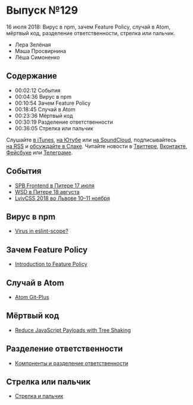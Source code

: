 # Выпуск №129

16 июля 2018: Вирус в npm, зачем Feature Policy, случай в Atom, мёртвый код, разделение ответственности, стрелка или пальчик.

- Лера Зелёная
- Маша Просвирнина
- Лёша Симоненко

## Содержание

- 00:02:12 События
- 00:04:36 Вирус в npm
- 00:10:54 Зачем Feature Policy
- 00:18:45 Случай в Atom
- 00:23:36 Мёртвый код
- 00:30:19 Разделение ответственности
- 00:36:05 Стрелка или пальчик

Слушайте [в iTunes](https://itunes.apple.com/podcast/id1080500016), [на Ютубе](https://www.youtube.com/playlist?list=PLMBnwIwFEFHcwuevhsNXkFTcadeX5R1Go) или [на SoundCloud](https://soundcloud.com/web-standards), подписывайтесь [на RSS](https://web-standards.ru/podcast/feed/) и [обсуждайте в Слаке](http://slack.web-standards.ru/). Читайте новости в [Твиттере](https://twitter.com/webstandards_ru), [Вконтакте](https://vk.com/webstandards_ru), [Фейсбуке](https://www.facebook.com/webstandardsru) или [Телеграме](https://t.me/webstandards_ru).

## События

- [SPB Frontend в Питере 17 июля](https://spb-frontend-events.timepad.ru/event/760041/)
- [WSD в Питере 18 августа](https://wsd.events/2018/08/18/)
- [LvivCSS 2018 во Львове 10–11 ноября](https://www.facebook.com/events/793560460837495/)

## Вирус в npm

- [Virus in eslint-scope?](https://github.com/eslint/eslint-scope/issues/39#issuecomment-404533026)

## Зачем Feature Policy

- [Introduction to Feature Policy](https://developers.google.com/web/updates/2018/06/feature-policy)

## Случай в Atom

- [Atom Git-Plus](https://atom.io/packages/git-plus)

## Мёртвый код

- [Reduce JavaScript Payloads with Tree Shaking](https://developers.google.com/web/fundamentals/performance/optimizing-javascript/tree-shaking/)

## Разделение ответственности

- [Компоненты и разделение ответственности](http://css-live.ru/articles/komponenty-i-razdelenie-otvetstvennosti.html)

## Стрелка или пальчик

- [Стрелка и пальчик](https://ilyabirman.ru/meanwhile/all/arrow-and-finger/)
